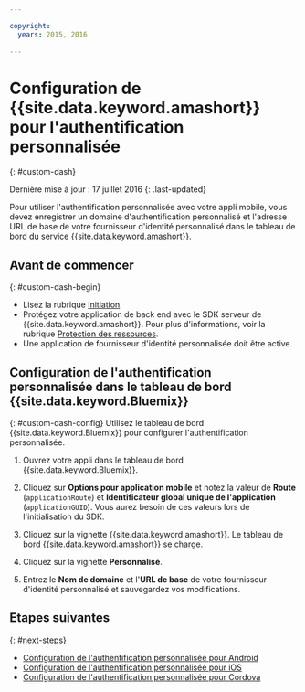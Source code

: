 ```yaml
---

copyright:
  years: 2015, 2016
  
---
```


# Configuration de {{site.data.keyword.amashort}} pour l'authentification personnalisée
{: #custom-dash}

Dernière mise à jour : 17 juillet 2016
{: .last-updated}


Pour utiliser l'authentification personnalisée avec votre appli mobile, vous devez enregistrer un domaine d'authentification personnalisé et l'adresse URL de base de votre fournisseur d'identité personnalisé dans le tableau de bord du service {{site.data.keyword.amashort}}.

## Avant de commencer
{: #custom-dash-begin}
* Lisez la rubrique [Initiation](index.html).
* Protégez votre application de back end avec le SDK serveur de {{site.data.keyword.amashort}}.  Pour plus d'informations, voir la rubrique [Protection des ressources](protecting-resources.html).
* Une application de fournisseur d'identité personnalisée doit être active.

## Configuration de l'authentification personnalisée dans le tableau de bord {{site.data.keyword.Bluemix}}
{: #custom-dash-config}
Utilisez le tableau de bord {{site.data.keyword.Bluemix}} pour configurer l'authentification personnalisée.

1. Ouvrez votre appli dans le tableau de bord {{site.data.keyword.Bluemix}}.

1. Cliquez sur **Options pour application mobile** et notez la valeur de **Route** (`applicationRoute`)
et **Identificateur global unique de l'application** (`applicationGUID`). Vous aurez besoin de ces valeurs lors de
l'initialisation du SDK.

1. Cliquez sur la vignette {{site.data.keyword.amashort}}. Le tableau de bord {{site.data.keyword.amashort}} se charge.

1. Cliquez sur la vignette **Personnalisé**.

1. Entrez le **Nom de domaine** et l'**URL de base** de votre fournisseur d'identité personnalisé et sauvegardez vos modifications.

## Etapes suivantes
{: #next-steps}
* [Configuration de l'authentification personnalisée pour Android](custom-auth-android.html)
* [Configuration de l'authentification personnalisée pour iOS](custom-auth-ios.html)
* [Configuration de l'authentification personnalisée pour Cordova](custom-auth-cordova.html)
